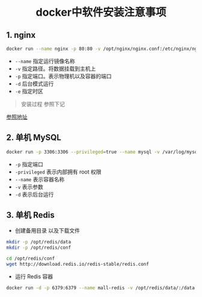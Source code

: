 <h1 align = "center">docker中软件安装注意事项</h1>

## 1. nginx

```bash
docker run --name nginx -p 80:80 -v /opt/nginx/nginx.conf:/etc/nginx/nginx.conf -v /opt/nginx/html:/usr/share/nginx/html -v /opt/nginx/conf.d:/etc/nginx/conf.d -v /var/log/nginx/logs:/var/log/nginx -e TZ=Asia/Shanghai -d nginx
```

- `--name` 指定运行镜像名称
- `-v` 指定路径。将数据挂载到主机上
- `-p` 指定端口。表示物理机以及容器的端口
- `-d` 后台模式运行
- `-e` 指定时区

> 安装过程 参照下记

[参照地址](https://blog.csdn.net/weixin_46244732/article/details/114315708)

## 2. 单机 MySQL

```bash
docker run -p 3306:3306 --privileged=true --name mysql -v /var/log/mysql:/var/log/mysql -v /opt/mysql/data:/var/lib/mysql -v /opt/mysql/conf/:/etc/mysql/conf.d -e MYSQL_ROOT_PASSWORD=root -d mysql:5.7
```

- `-p` 指定端口
- `-privileged` 表示内部拥有 root 权限
- `--name` 表示容器名称
- `-v` 表示参数
- `-d` 表示后台运行

## 3. 单机 Redis

- 创建备用目录 以及下载文件

```bash
mkdir -p /opt/redis/data
mkdir -p /opt/redis/conf

cd /opt/redis/conf
wget http://download.redis.io/redis-stable/redis.conf
```

- 运行 Redis 容器

```bash
docker run -d -p 6379:6379 --name mall-redis -v /opt/redis/data/:/data -v /opt/redis/conf/:/etc/redis redis redis-server /etc/redis/redis.conf
```
